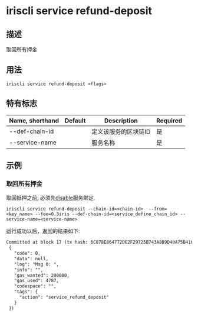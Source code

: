 # iriscli service refund-deposit 

## 描述

取回所有押金

## 用法

```
iriscli service refund-deposit <flags>
```

## 特有标志

| Name, shorthand       | Default                 | Description                                                                        | Required |
| --------------------- | ----------------------- | ---------------------------------------------------------------------------------- | -------- |
| --def-chain-id        |                         | 定义该服务的区块链ID                                                         | 是       |
| --service-name        |                         | 服务名称                                                                   | 是       |

## 示例

### 取回所有押金

取回抵押之前, 必须先[disable](disable.md)服务绑定.

```shell
iriscli service refund-deposit --chain-id=<chain-id>  --from=<key_name> --fee=0.3iris --def-chain-id=<service_define_chain_id> --service-name=<service-name>
```


运行成功以后，返回的结果如下:

```txt
Committed at block 17 (tx hash: 6C878E864772DE2F29725B743A8B9D40A75B41688F16C278634674653BFD1DFA, response:
 {
   "code": 0,
   "data": null,
   "log": "Msg 0: ",
   "info": "",
   "gas_wanted": 200000,
   "gas_used": 4787,
   "codespace": "",
   "tags": {
     "action": "service_refund_deposit"
   }
 })
```